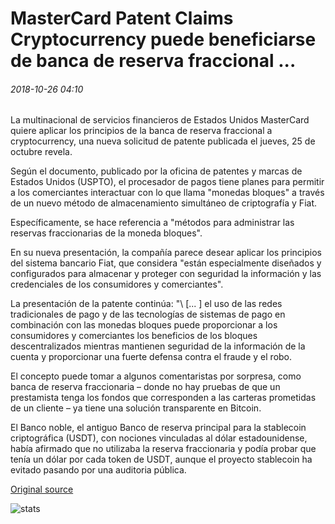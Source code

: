 # MasterCard Patent Claims Cryptocurrency puede beneficiarse de banca de reserva fraccional ...

###### 2018-10-26 04:10

La multinacional de servicios financieros de Estados Unidos MasterCard quiere aplicar los principios de la banca de reserva fraccional a cryptocurrency, una nueva solicitud de patente publicada el jueves, 25 de octubre revela.

Según el documento, publicado por la oficina de patentes y marcas de Estados Unidos (USPTO), el procesador de pagos tiene planes para permitir a los comerciantes interactuar con lo que llama "monedas bloques" a través de un nuevo método de almacenamiento simultáneo de criptografía y Fiat.

Específicamente, se hace referencia a "métodos para administrar las reservas fraccionarias de la moneda bloques".

En su nueva presentación, la compañía parece desear aplicar los principios del sistema bancario Fiat, que considera "están especialmente diseñados y configurados para almacenar y proteger con seguridad la información y las credenciales de los consumidores y comerciantes".

La presentación de la patente continúa: "\ [... \] el uso de las redes tradicionales de pago y de las tecnologías de sistemas de pago en combinación con las monedas bloques puede proporcionar a los consumidores y comerciantes los beneficios de los bloques descentralizados mientras mantienen seguridad de la información de la cuenta y proporcionar una fuerte defensa contra el fraude y el robo.

El concepto puede tomar a algunos comentaristas por sorpresa, como banca de reserva fraccionaria – donde no hay pruebas de que un prestamista tenga los fondos que corresponden a las carteras prometidas de un cliente – ya tiene una solución transparente en Bitcoin.

El Banco noble, el antiguo Banco de reserva principal para la stablecoin criptográfica (USDT), con nociones vinculadas al dólar estadounidense, había afirmado que no utilizaba la reserva fraccionaria y podía probar que tenía un dólar por cada token de USDT, aunque el proyecto stablecoin ha evitado pasando por una auditoria pública.

[Original source](https://cointelegraph.com/news/mastercard-patent-claims-cryptocurrency-can-benefit-from-fractional-reserve-banking)

![stats](https://c.statcounter.com/11760860/0/a89fa40b/1/ "stats")